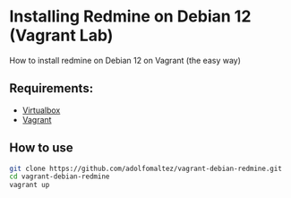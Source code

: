# Installing Redmine on Debian 12 (Vagrant Lab)



How to install redmine on Debian 12 on Vagrant (the easy way)
## Requirements:
- [Virtualbox](https://www.virtualbox.org/wiki/Downloads)
- [Vagrant](https://developer.hashicorp.com/vagrant/install)

## How to use
```sh
git clone https://github.com/adolfomaltez/vagrant-debian-redmine.git
cd vagrant-debian-redmine
vagrant up
```